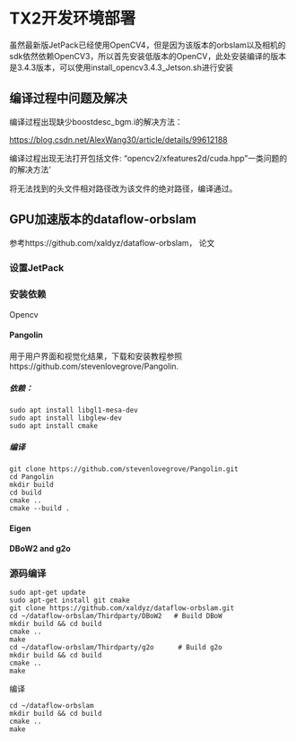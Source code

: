 ﻿# TX2开发环境部署
虽然最新版JetPack已经使用OpenCV4，但是因为该版本的orbslam以及相机的sdk依然依赖OpenCV3，所以首先安装低版本的OpenCV，此处安装编译的版本是3.4.3版本，可以使用install_opencv3.4.3_Jetson.sh进行安装
## 编译过程中问题及解决

编译过程出现缺少boostdesc_bgm.i的解决方法：

https://blog.csdn.net/AlexWang30/article/details/99612188

编译过程出现无法打开包括文件: “opencv2/xfeatures2d/cuda.hpp”一类问题的的解决方法‘

将无法找到的头文件相对路径改为该文件的绝对路径，编译通过。

## GPU加速版本的dataflow-orbslam

参考https://github.com/xaldyz/dataflow-orbslam， 论文


### 设置JetPack

### 安装依赖

Opencv

#### Pangolin

用于用户界面和视觉化结果，下载和安装教程参照https://github.com/stevenlovegrove/Pangolin.

##### 依赖：

```
sudo apt install libgl1-mesa-dev
sudo apt install libglew-dev
sudo apt install cmake
```

##### 编译

```
git clone https://github.com/stevenlovegrove/Pangolin.git
cd Pangolin
mkdir build
cd build
cmake ..
cmake --build .
```

#### Eigen

#### DBoW2 and g2o

### 源码编译

```
sudo apt-get update
sudo apt-get install git cmake
git clone https://github.com/xaldyz/dataflow-orbslam.git
cd ~/dataflow-orbslam/Thirdparty/DBoW2   # Build DBoW
mkdir build && cd build
cmake ..
make
cd ~/dataflow-orbslam/Thirdparty/g2o      # Build g2o
mkdir build && cd build
cmake ..
make
```

编译

```
cd ~/dataflow-orbslam
mkdir build && cd build
cmake ..
make
```



